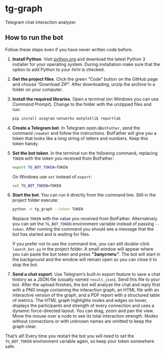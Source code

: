 # tg-graph

Telegram chat interaction analyzer.

## How to run the bot

Follow these steps even if you have never written code before.

1. **Install Python**. Visit [python.org](https://www.python.org/downloads/) and download
   the latest Python 3 installer for your operating system. During installation
   make sure that the option to add Python to your `PATH` is checked.

2. **Get the project files**. Click the green “Code” button on the GitHub page
   and choose “Download ZIP”. After downloading, unzip the archive to a folder on
   your computer.

3. **Install the required libraries**. Open a terminal (on Windows you can use
   *Command Prompt*). Change to the folder with the unzipped files and run:

   ```bash
   pip install aiogram networkx matplotlib reportlab
   ```

4. **Create a Telegram bot**. In Telegram open `@BotFather`, send the command
   `/newbot` and follow the instructions. BotFather will give you a token that
   looks like a long string of letters and numbers. Keep this token handy.

5. **Set the bot token**. In the terminal run the following command, replacing
   `TOKEN` with the token you received from BotFather:

   ```bash
   export TG_BOT_TOKEN=TOKEN
   ```

   On Windows use `set` instead of `export`:

   ```cmd
   set TG_BOT_TOKEN=TOKEN
   ```

6. **Start the bot**. You can run it directly from the command line. Still in
   the project folder execute:

   ```bash
   python -m tg_graph --token TOKEN
   ```

   Replace `TOKEN` with the value you received from BotFather. Alternatively you
   can set the `TG_BOT_TOKEN` environment variable instead of passing
   ``--token``. After running the command you should see a message that the bot
   has started and is waiting for files.

   If you prefer not to use the command line, you can still double-click
   `launch_bot.py` in the project folder. A small window will appear where you
   can paste the bot token and press **"Запустить"**. The bot will start in the
   background and the window will remain open so you can close it to stop the
   bot.

7. **Send a chat export**. Use Telegram’s built‑in export feature to save a chat
   history as a JSON file (usually named `result.json`). Send this file to your
   bot. After the upload finishes, the bot will analyze the chat and reply first
   with a PNG image containing the interaction graph, an HTML file with an
   interactive version of the graph, and a PDF report with a structured table of
  metrics. The HTML graph highlights nodes and edges on hover, displays the
  participants and strength of every connection and uses a dynamic
  force-directed layout. You can drag, zoom and pan the view. Move the mouse
  over a node to see its total interaction strength.
   Nodes without connections or with unknown names are omitted to keep the graph clear.

That’s all! Every time you restart the bot you will need to set the
`TG_BOT_TOKEN` environment variable again, so keep your token somewhere safe.
